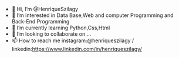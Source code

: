 - 👋 Hi, I’m @HenriqueSzilagy
- 👀 I’m interested in Data Base,Web and computer Programming and Back-End Programming
- 🌱 I’m currently learning Python,Css,Html
- 💞️ I’m looking to collaborate on ...
- 📫 How to reach me instagram:@henriqueszilagy / linkedin:https://www.linkedin.com/in/henriqueszilagy/

<!---
HenriqueSzilagy/HenriqueSzilagy is a ✨ special ✨ repository because its `README.md` (this file) appears on your GitHub profile.
You can click the Preview link to take a look at your changes.
--->

